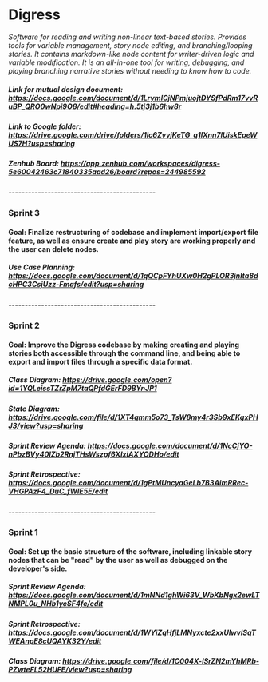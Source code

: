 # Digress  
*Software for reading and writing non-linear text-based stories. Provides tools for variable management, story node editing, and branching/looping stories. It contains markdown-like node content for writer-driven logic and variable modification. It is an all-in-one tool for writing, debugging, and playing branching narrative stories without needing to know how to code.*
##### Link for mutual design document: https://docs.google.com/document/d/1LrymlCjNPmjuojtDYSfPdRm17vvRuBP_QRO0wNpi9O8/edit#heading=h.5tj3j1b6hw8r
##### Link to Google folder: https://drive.google.com/drive/folders/1lc6ZvvjKeTG_q1lXnn7IUiskEpeWUS7H?usp=sharing
##### Zenhub Board: https://app.zenhub.com/workspaces/digress-5e60042463c71840335aad26/board?repos=244985592
##### ---------------------------------------------
### Sprint 3

#### Goal: Finalize restructuring of codebase and implement import/export file feature, as well as ensure create and play story are working properly and the user can delete nodes.
##### Use Case Planning: https://docs.google.com/document/d/1qQCpFYhUXw0H2gPLOR3jnIta8dcHPC3CsjUzz-Fmafs/edit?usp=sharing
##### ---------------------------------------------
### Sprint 2

#### Goal: Improve the Digress codebase by making creating and playing stories both accessible through the command line, and being able to export and import files through a specific data format.
##### Class Diagram: https://drive.google.com/open?id=1YQLeissTZrZpM7taQPfdGErFD9BYnJP1
##### State Diagram: https://drive.google.com/file/d/1XT4qmm5o73_TsW8my4r3Sb9xEKgxPHJ3/view?usp=sharing
##### Sprint Review Agenda: https://docs.google.com/document/d/1NcCjYO-nPbzBVy40lZb2RnjTHsWszpf6XlxiAXYODHo/edit
##### Sprint Retrospective: https://docs.google.com/document/d/1gPtMUncyaGeLb7B3AimRRec-VHGPAzF4_DuC_fWIE5E/edit
##### ---------------------------------------------
### Sprint 1

#### Goal: Set up the basic structure of the software, including linkable story nodes that can be "read" by the user as well as debugged on the developer's side.
##### Sprint Review Agenda: https://docs.google.com/document/d/1mNNd1ghWi63V_WbKbNgx2ewLTNMPL0u_NHb1ycSF4fc/edit
##### Sprint Retrospective: https://docs.google.com/document/d/1WYiZqHfjLMNyxcte2xxUlwvlSqTWEAnpE8cUQAYK32Y/edit
##### Class Diagram: https://drive.google.com/file/d/1C004X-lSrZN2mYhMRb-PZwteFL52HUFE/view?usp=sharing

